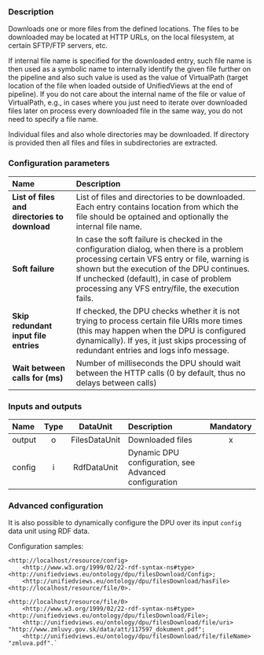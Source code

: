 ### Description

Downloads one or more files from the defined locations. The files to be downloaded may be located at HTTP URLs, on the local filesystem, at certain SFTP/FTP servers, etc.

If internal file name is specified for the downloaded entry, such file name is then used as a symbolic name to internally identify the given file further on the pipeline and also such value is used as the value of 
VirtualPath (target location of the file when loaded outside of UnifiedViews at the end of pipeline). If you do not care about the internal name of the file or value of VirtualPath, e.g., 
in cases where you just need to iterate over downloaded files later on process every downloaded file in the same way, you do not need to specify a file name. 

Individual files and also whole directories may be downloaded. If directory is provided then all files and files in subdirectories are extracted.

### Configuration parameters

| Name | Description |
|:----|:----|
|**List of files and directories to download** | List of files and directories to be downloaded. Each entry contains location from which the file should be optained and optionally the internal file name.  |
|**Soft failure** | In case the soft failure is checked in the configuration dialog, when there is a problem processing certain VFS entry or file, warning is shown but the execution of the DPU continues. If unchecked (default), in case of problem processing any VFS entry/file, the execution fails.  |
|**Skip redundant input file entries** | If checked, the DPU checks whether it is not trying to process certain file URIs more times (this may happen when the DPU is configured dynamically). If yes, it just skips processing of redundant entries and logs info message.  |
|**Wait between calls for (ms)**| Number of milliseconds the DPU should wait between the HTTP calls (0 by default, thus no delays between calls) |

### Inputs and outputs

|Name |Type | DataUnit | Description | Mandatory |
|:--------|:------:|:------:|:-------------|:---------------------:|
|output |o| FilesDataUnit | Downloaded files |x|
|config |i| RdfDataUnit | Dynamic DPU configuration, see Advanced configuration | |

### Advanced configuration

It is also possible to dynamically configure the DPU over its input `config` data unit using RDF data.

Configuration samples:

```turtle
<http://localhost/resource/config> 
    <http://www.w3.org/1999/02/22-rdf-syntax-ns#type> <http://unifiedviews.eu/ontology/dpu/filesDownload/Config>;
    <http://unifiedviews.eu/ontology/dpu/filesDownload/hasFile> <http://localhost/resource/file/0>.
```

```turtle
<http://localhost/resource/file/0>
    <http://www.w3.org/1999/02/22-rdf-syntax-ns#type> <http://unifiedviews.eu/ontology/dpu/filesDownload/File>;
    <http://unifiedviews.eu/ontology/dpu/filesDownload/file/uri> "http://www.zmluvy.gov.sk/data/att/117597_dokument.pdf";
    <http://unifiedviews.eu/ontology/dpu/filesDownload/file/fileName> "zmluva.pdf".`
```
